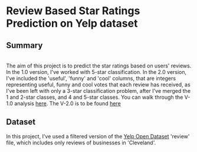 # Review Based Star Ratings Prediction on Yelp dataset

## Summary
<br/>The aim of this project is to predict the star ratings based on users' reviews.<br/>
In the 1.0 version, I've worked with 5-star classification. 
In the 2.0 version, I've included the 'useful', 'funny' and 'cool' columns, that are integers representing useful, funny and cool votes that each review has received, as I've been left with only a 3-star classification problem, after I've merged the 1 and 2-star classes, and 4 and 5-star classes.
You can walk through the V-1.0 analysis [here](https://github.com/qarchli/Review-Based-Rating-Prediction/blob/master/Review%20based%20rating%20prediction-V1.0.ipynb). 
The V-2.0 is to be found [here](https://github.com/qarchli/Review-Based-Rating-Prediction/blob/master/Review%20based%20rating%20prediction-V2.0.ipynb)

## Dataset

In this project, I've used a filtered version of the [Yelp Open Dataset](https://www.yelp.com/dataset) 'review' file, which includes only reviews of businesses in 'Cleveland'.
